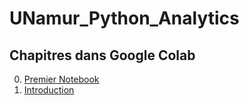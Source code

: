 # UNamur_Python_Analytics

## Chapitres dans Google Colab

0. [Premier Notebook](https://colab.research.google.com/github/titsitits/UNamur_Python_Analytics/blob/master/0_Premier_Notebook.ipynb)
1. [Introduction](https://colab.research.google.com/github/titsitits/UNamur_Python_Analytics/blob/master/1_Introduction.ipynb)

